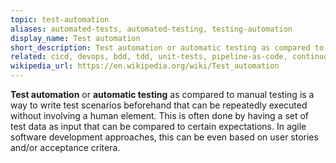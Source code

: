 ```yaml
---
topic: test-automation
aliases: automated-tests, automated-testing, testing-automation
display_name: Test automation
short_description: Test automation or automatic testing as compared to manual testing is a way to write test scenarios beforehand that can be repeatedly executed.
related: cicd, devops, bdd, tdd, unit-tests, pipeline-as-code, continuous-testing, regression-testing, gherkin
wikipedia_url: https://en.wikipedia.org/wiki/Test_automation
---
```

**Test automation** or **automatic testing** as compared to manual testing is a way to write test scenarios beforehand that can be repeatedly executed without involving a human element. This is often done by having a set of test data as input that can be compared to certain expectations. In agile software development approaches, this can be even based on user stories and/or acceptance critera.
